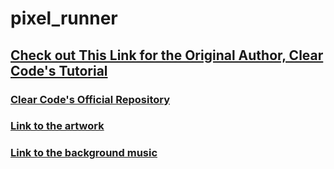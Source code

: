 # pixel_runner



## [Check out This Link for the Original Author, Clear Code's Tutorial](https://www.youtube.com/watch?v=AY9MnQ4x3zk&ab_channel=ClearCode)

### [Clear Code's Official Repository](https://github.com/clear-code-projects/UltimatePygameIntro)

### [Link to the artwork](https://opengameart.org/content/platformer-art-pixel-edition)

### [Link to the background music](https://opengameart.org/content/5-chiptunes-action)
